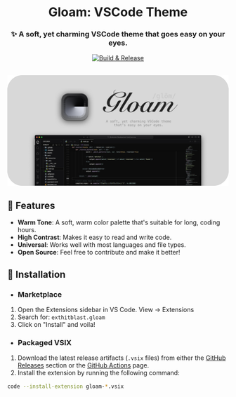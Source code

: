 <div align="center">

# Gloam: VSCode Theme
### ✨ A soft, yet charming VSCode theme that goes easy on your eyes.

[![Build & Release](https://github.com/hitblast/Gloam/actions/workflows/build.yml/badge.svg)](https://github.com/hitblast/Gloam/actions/workflows/build.yml)

<br>
<img src="assets/banner.png" style="width: 800px; height: auto;">
<br>

</div>

## 🌟 Features

- **Warm Tone**: A soft, warm color palette that's suitable for long, coding hours.
- **High Contrast**: Makes it easy to read and write code.
- **Universal**: Works well with most languages and file types.
- **Open Source**: Feel free to contribute and make it better!

## 🔨 Installation

- ### Marketplace
1. Open the Extensions sidebar in VS Code. View → Extensions
2. Search for: `exthitblast.gloam`
3. Click on "Install" and voila!

- ### Packaged VSIX
1. Download the latest release artifacts (`.vsix` files) from either the [GitHub Releases](https://github.com/hitblast/Gloam/releases) section or the [GitHub Actions](https://github.com/hitblast/Gloam/actions) page.
2. Install the extension by running the following command:
```bash
code --install-extension gloam-*.vsix
```

